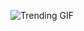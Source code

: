 ![Trending GIF](https://media0.giphy.com/media/v1.Y2lkPThiYjIxNzcydGVvazl3MHFpNDMzcmFuMWhjeTU4NHp3aXB4cmxjd29nbjJsdXhrZyZlcD12MV9naWZzX3NlYXJjaCZjdD1n/fryY00CO4xCz4uJuDQ/giphy.gif)
